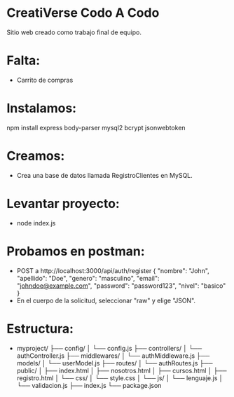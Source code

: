 # CreatiVerse Codo A Codo
Sitio web creado como trabajo final de equipo.

# Falta:
* Carrito de compras

# Instalamos:
npm install express body-parser mysql2 bcrypt jsonwebtoken

# Creamos:
* Crea una base de datos llamada RegistroClientes en MySQL.

# Levantar proyecto:
* node index.js

# Probamos en postman:
* POST a http://localhost:3000/api/auth/register
{
  "nombre": "John",
  "apellido": "Doe",
  "genero": "masculino",
  "email": "johndoe@example.com",
  "password": "password123",
  "nivel": "basico"
}
* En el cuerpo de la solicitud, seleccionar "raw" y elige "JSON".

# Estructura:
* myproject/
├── config/
│   └── config.js
├── controllers/
│   └── authController.js
├── middlewares/
│   └── authMiddleware.js
├── models/
│   └── userModel.js
├── routes/
│   └── authRoutes.js
├── public/
│   ├── index.html
│   ├── nosotros.html
│   ├── cursos.html
│   ├── registro.html
│   └── css/
│       └── style.css
│   └── js/
│       └── lenguaje.js
│       └── validacion.js
├── index.js
└── package.json





